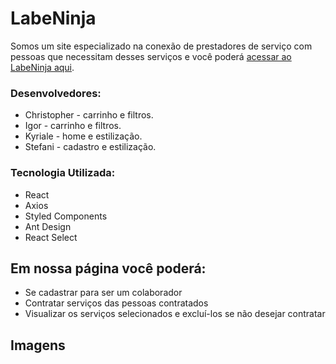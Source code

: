 # LabeNinja

Somos um site especializado na conexão de prestadores de serviço com pessoas que necessitam desses serviços e você poderá [acessar ao LabeNinja aqui](  ).

### Desenvolvedores:
 - Christopher - carrinho e filtros.
 - Igor - carrinho e filtros.
 - Kyriale - home e estilização.
 - Stefani - cadastro e estilização.

### Tecnologia Utilizada:
- React
-  Axios
- Styled Components
- Ant Design
- React Select

## Em nossa página você poderá:
- Se cadastrar para ser um colaborador
- Contratar serviços das pessoas contratados
- Visualizar os serviços selecionados e excluí-los se não desejar contratar
## Imagens
